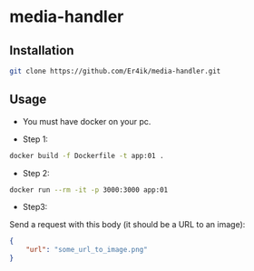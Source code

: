 # media-handler

## Installation

```bash
git clone https://github.com/Er4ik/media-handler.git
```

## Usage

- You must have docker on your pc. 

- Step 1:
```bash
docker build -f Dockerfile -t app:01 .
```

- Step 2:
```bash
docker run --rm -it -p 3000:3000 app:01
```

- Step3:

Send a request with this body (it should be a URL to an image):
```json
{
    "url": "some_url_to_image.png"
}
```